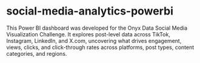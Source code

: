 # social-media-analytics-powerbi
This Power BI dashboard was developed for the Onyx Data Social Media Visualization Challenge. It explores post-level data across TikTok, Instagram, LinkedIn, and X.com, uncovering what drives engagement, views, clicks, and click-through rates across platforms, post types, content categories, and regions.
